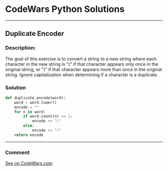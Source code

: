 # CodeWars Python Solutions

---

## Duplicate Encoder


### Description:
The goal of this exercise is to convert a string to a new string where each character in the new string is "(" if that character appears only once in the original string, or ")" if that character appears more than once in the original string. Ignore capitalization when determining if a character is a duplicate.


### Solution


```python
def duplicate_encode(word):
    word = word.lower()
    encode = ""
    for n in word:
        if word.count(n) == 1:
            encode += "("
        else:
            encode += ")"
    return encode
```

---
### Comment



[See on CodeWars.com](https://www.codewars.com/users/ITRonin)
